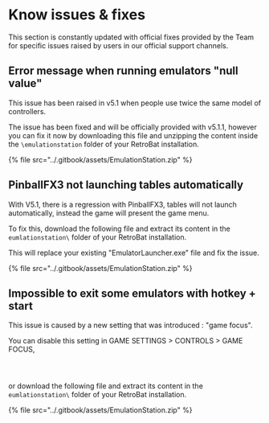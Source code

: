 # Know issues & fixes

This section is constantly updated with official fixes provided by the Team for specific issues raised by users in our official support channels.



## Error message when running emulators "null value"

This issue has been raised in v5.1 when people use twice the same model of controllers.

The issue has been fixed and will be officially provided with v5.1.1, however you can fix it now by downloading this file and unzipping the content inside the `\emulationstation` folder of your RetroBat installation.

{% file src="../.gitbook/assets/EmulationStation.zip" %}

## PinballFX3 not launching tables automatically

With V5.1, there is a regression with PinballFX3, tables will not launch automatically, instead the game will present the game menu.

To fix this, download the following file and extract its content in the `eumlationstation\` folder of your RetroBat installation.

This will replace your existing "EmulatorLauncher.exe" file and fix the issue.

{% file src="../.gitbook/assets/EmulationStation.zip" %}

## Impossible to exit some emulators with hotkey + start

This issue is caused by a new setting that was introduced : "game focus".

You can disable this setting in GAME SETTINGS > CONTROLS > GAME FOCUS,&#x20;

<figure><img src="https://i.imgur.com/BLZAP5y.png" alt=""><figcaption></figcaption></figure>

<figure><img src="https://i.imgur.com/soxPAC8.png" alt=""><figcaption></figcaption></figure>

<figure><img src="https://i.imgur.com/bFZwPeA.png" alt=""><figcaption></figcaption></figure>

or download the following file and extract its content in the `eumlationstation\` folder of your RetroBat installation.

{% file src="../.gitbook/assets/EmulationStation.zip" %}


